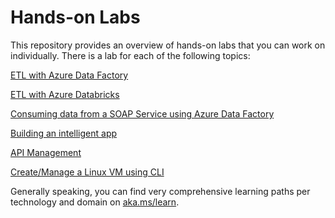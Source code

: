# Hands-on Labs

This repository provides an overview of hands-on labs that you can work on individually. There is a lab for each of the following topics:

[ETL with Azure Data Factory](https://github.com/machteldbogels/handsonlabs/blob/master/1-etlwithadf/instructions.md)

[ETL with Azure Databricks](https://github.com/machteldbogels/handsonlabs/blob/master/2-etlwithdatabricks/instructions.md)

[Consuming data from a SOAP Service using Azure Data Factory](https://medium.com/@gabrielsribe/consuming-a-soap-service-using-azure-data-factory-copy-data-activity-a4a3332cc4c)


[Building an intelligent app](https://github.com/microsoft/TailwindTraders)

[API Management](https://github.com/pascalvanderheiden/ais-sync-pattern)

[Create/Manage a Linux VM using CLI](https://docs.microsoft.com/en-us/azure/virtual-machines/linux/tutorial-manage-vm)






Generally speaking, you can find very comprehensive learning paths per technology and domain on [aka.ms/learn](https://aka.ms/learn).
